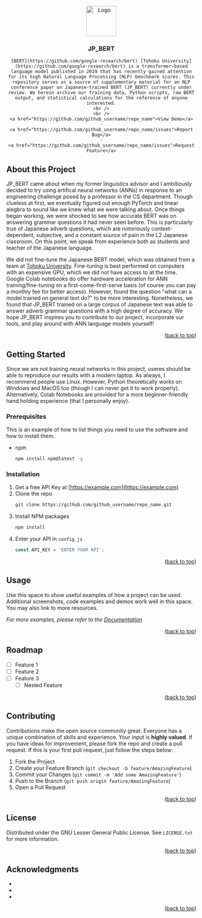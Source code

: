 <!-- PROJECT LOGO -->
<br />
<div align="center">
  <a href="https://github.com/github_username/repo_name">
    <img src="https://github.com/ericodle/path.jpeg" alt="Logo" width="80" height="80">
  </a>

<h3 align="center">JP_BERT</h3>

  <p align="center">

    [BERT](https://github.com/google-research/bert) [Tohoku University](https://github.com/google-research/bert) is a transformer-based language model published in 2019 that has recently gained attention for its high Natural Language Processing (NLP) benchmark scores. This repository serves as a source of supplementary material for an NLP conference paper on Japanese-trained BERT (JP_BERT) currently under review. We herein archive our training data, Python scripts, raw BERT output, and statistical calculations for the reference of anyone interested.
    <br />
    <br />
    <a href="https://github.com/github_username/repo_name">View Demo</a>
    ·
    <a href="https://github.com/github_username/repo_name/issues">Report Bug</a>
    ·
    <a href="https://github.com/github_username/repo_name/issues">Request Feature</a>
  </p>
</div>



<!-- ABOUT THE PROJECT -->
## About this Project

JP_BERT came about when my former linguistics advisor and I ambitiously decided to try using artifical neural networks (ANNs) in response to an engineering challenge posed by a professor in the CS department. Though clueless at first, we eventually figured out enough PyTorch and linear alegbra to sound like we knew what we were talking about. Once things began working, we were shocked to see how accurate BERT was on answering grammar questions it had never seen before. This is particularly true of Japanese adverb questions, which are notoriously context-dependent, subjective, and a constant source of pain in the L2 Japanese classroom. On this point, we speak from experience both as students and teacher of the Japanese language. 

We did not fine-tune the Japanese BERT model, which was obtained from a team at [Tohoku University](https://github.com/cl-tohoku/bert-japanese/tree/v1.0). Fine-tuning is best performed on computers with an expensive GPU, which we did not have access to at the time. Google Colab notebooks do offer hardware acceleration for ANN training/fine-tuning on a first-come-first-serve basis (of course you can pay a monthly fee for better access). However, found the question "what can a model trained on general text do?" to be more interesting. Nonetheless, we found that JP_BERT trained on a large corpus of Japanese text was able to answer adverb grammar questions with a high degree of accuracy. We hope JP_BERT inspires you to contribute to our project, incorporate our tools, and play around with ANN language models yourself! 


<p align="right">(<a href="#top">back to top</a>)</p>

<!-- GETTING STARTED -->
## Getting Started

Since we are not training neural networks in this project, useres should be able to reproduce our results with a modern laptop. As always, I recommend people use Linux. However, Python theoretically works on Windows and MacOS too (though I can never get it to work properly). Alternatively, Colab Notebooks are provided for a more beginner-friendly hand holding experience (that I personally enjoy).

### Prerequisites

This is an example of how to list things you need to use the software and how to install them.
* npm
  ```sh
  npm install npm@latest -g
  ```

### Installation

1. Get a free API Key at [https://example.com](https://example.com)
2. Clone the repo
   ```sh
   git clone https://github.com/github_username/repo_name.git
   ```
3. Install NPM packages
   ```sh
   npm install
   ```
4. Enter your API in `config.js`
   ```js
   const API_KEY = 'ENTER YOUR API';
   ```

<p align="right">(<a href="#top">back to top</a>)</p>



<!-- USAGE EXAMPLES -->
## Usage

Use this space to show useful examples of how a project can be used. Additional screenshots, code examples and demos work well in this space. You may also link to more resources.

_For more examples, please refer to the [Documentation](https://example.com)_

<p align="right">(<a href="#top">back to top</a>)</p>



<!-- ROADMAP -->
## Roadmap

- [ ] Feature 1
- [ ] Feature 2
- [ ] Feature 3
    - [ ] Nested Feature

<p align="right">(<a href="#top">back to top</a>)</p>



<!-- CONTRIBUTING -->
## Contributing

Contributions make the open source community great. Everyone has a unique combination of skills and experience. Your input is **highly valued**.
If you have ideas for improvement, please fork the repo and create a pull request. 
If this is your first pull request, just follow the steps below:

1. Fork the Project
2. Create your Feature Branch (`git checkout -b feature/AmazingFeature`)
3. Commit your Changes (`git commit -m 'Add some AmazingFeature'`)
4. Push to the Branch (`git push origin feature/AmazingFeature`)
5. Open a Pull Request

<p align="right">(<a href="#top">back to top</a>)</p>



<!-- LICENSE -->
## License

Distributed under the GNU Lesser General Public License. See `LICENSE.txt` for more information.

<p align="right">(<a href="#top">back to top</a>)</p>



<!-- ACKNOWLEDGMENTS -->
## Acknowledgments

* []()
* []()
* []()

<p align="right">(<a href="#top">back to top</a>)</p>



<!-- MARKDOWN LINKS & IMAGES -->
<!-- https://www.markdownguide.org/basic-syntax/#reference-style-links -->
[contributors-shield]: https://img.shields.io/github/contributors/github_username/repo_name.svg?style=for-the-badge
[contributors-url]: https://github.com/github_username/repo_name/graphs/contributors
[forks-shield]: https://img.shields.io/github/forks/github_username/repo_name.svg?style=for-the-badge
[forks-url]: https://github.com/github_username/repo_name/network/members
[stars-shield]: https://img.shields.io/github/stars/github_username/repo_name.svg?style=for-the-badge
[stars-url]: https://github.com/github_username/repo_name/stargazers
[issues-shield]: https://img.shields.io/github/issues/github_username/repo_name.svg?style=for-the-badge
[issues-url]: https://github.com/github_username/repo_name/issues
[license-shield]: https://img.shields.io/github/license/github_username/repo_name.svg?style=for-the-badge
[license-url]: https://github.com/github_username/repo_name/blob/master/LICENSE.txt
[linkedin-shield]: https://img.shields.io/badge/-LinkedIn-black.svg?style=for-the-badge&logo=linkedin&colorB=555
[linkedin-url]: https://linkedin.com/in/linkedin_username
[product-screenshot]: images/screenshot.png
